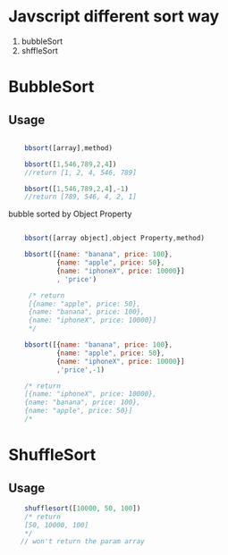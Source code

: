 # Javscript different sort way
1.  bubbleSort
2.  shffleSort

#   BubbleSort
## Usage

```javascript

    bbsort([array],method)

    bbsort([1,546,789,2,4])
    //return [1, 2, 4, 546, 789]

    bbsort([1,546,789,2,4],-1)
    //return [789, 546, 4, 2, 1]
```
bubble sorted by Object Property


```javascript

    bbsort([array object],object Property,method)

    bbsort([{name: "banana", price: 100},
            {name: "apple", price: 50},
            {name: "iphoneX", price: 10000}]
            , 'price')

     /* return 
     [{name: "apple", price: 50},    
     {name: "banana", price: 100},
     {name: "iphoneX", price: 10000}]
     */

    bbsort([{name: "banana", price: 100},
            {name: "apple", price: 50},
            {name: "iphoneX", price: 10000}]
            ,'price',-1)

    /* return
    [{name: "iphoneX", price: 10000},
    {name: "banana", price: 100},
    {name: "apple", price: 50}]
    /*
```
# ShuffleSort
##  Usage
```javascript
    shufflesort([10000, 50, 100])
    /* return
    [50, 10000, 100]
    */
   // won't return the param array 
```



